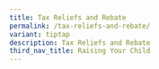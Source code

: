 ```yaml
---
title: Tax Reliefs and Rebate
permalink: /tax-reliefs-and-rebate/
variant: tiptap
description: Tax Reliefs and Rebate
third_nav_title: Raising Your Child
---
```

